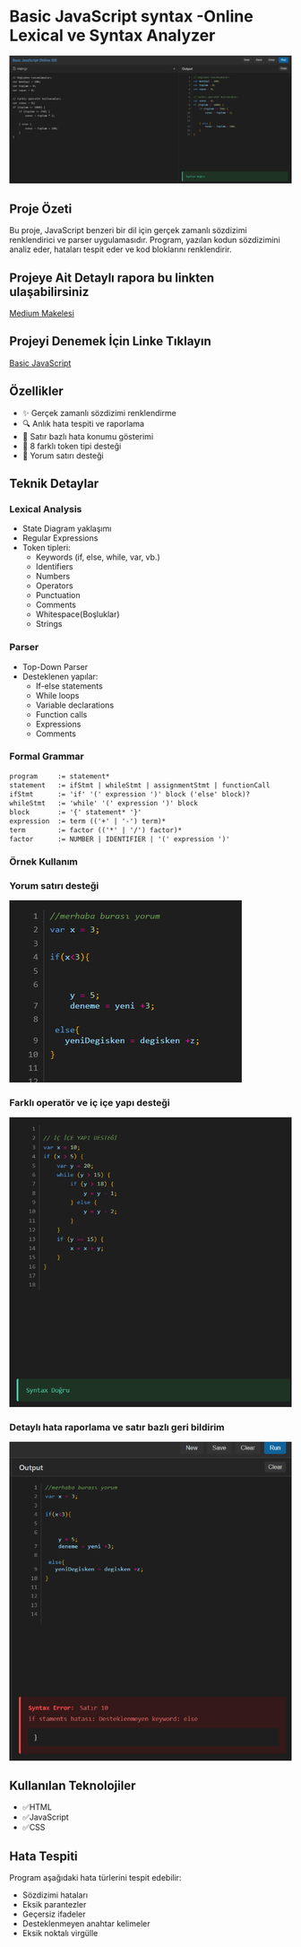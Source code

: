 # Basic JavaScript syntax -Online Lexical ve Syntax Analyzer

![Ekran Görüntüsü](img/img1.PNG)

## Proje Özeti
Bu proje, JavaScript benzeri bir dil için gerçek zamanlı sözdizimi renklendirici ve parser uygulamasıdır. Program, yazılan kodun sözdizimini analiz eder, hataları tespit eder ve kod bloklarını renklendirir.

## Projeye Ait Detaylı rapora bu linkten ulaşabilirsiniz
[Medium Makelesi](https://medium.com/@bayoglumirac7/basic-javascript-syntax-online-lexical-ve-syntax-analyzer-442ab41f34a0)

## Projeyi Denemek İçin Linke Tıklayın
[Basic JavaScript]( https://miracbygl.github.io/BasicJavaScript_Highlighter/)
## Özellikler
- ✨ Gerçek zamanlı sözdizimi renklendirme
- 🔍 Anlık hata tespiti ve raporlama
- 📝 Satır  bazlı hata konumu gösterimi
- 🎨 8 farklı token tipi desteği
- 💬 Yorum satırı desteği

## Teknik Detaylar

### Lexical Analysis
- State Diagram yaklaşımı
- Regular Expressions 
- Token tipleri:
  - Keywords (if, else, while, var, vb.)
  - Identifiers
  - Numbers
  - Operators
  - Punctuation
  - Comments
  - Whitespace(Boşluklar)
  - Strings

### Parser
- Top-Down  Parser
- Desteklenen yapılar:
  - If-else statements
  - While loops
  - Variable declarations
  - Function calls
  - Expressions
  - Comments

### Formal Grammar
```bnf
program     := statement*
statement   := ifStmt | whileStmt | assignmentStmt | functionCall
ifStmt      := 'if' '(' expression ')' block ('else' block)?
whileStmt   := 'while' '(' expression ')' block
block       := '{' statement* '}'
expression  := term (('+' | '-') term)*
term        := factor (('*' | '/') factor)*
factor      := NUMBER | IDENTIFIER | '(' expression ')'
```

### Örnek Kullanım

### Yorum satırı desteği

 ![Ekran Görüntüsü](img/img3.PNG)

 ### Farklı operatör ve iç içe yapı desteği

 ![Ekran Görüntüsü](img/img2.PNG)

 ### Detaylı hata raporlama ve satır bazlı geri bildirim
 ![Ekran Görüntüsü](img/img4.PNG)


## Kullanılan Teknolojiler

- ✅HTML
- ✅JavaScript
- ✅CSS

 ## Hata Tespiti
Program aşağıdaki hata türlerini tespit edebilir:
- Sözdizimi hataları
- Eksik parantezler
- Geçersiz ifadeler
- Desteklenmeyen anahtar kelimeler
- Eksik noktalı virgülle

